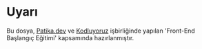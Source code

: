 # Uyarı
Bu dosya, [Patika.dev](https://patika.dev) ve [Kodluyoruz](https://kodluyoruz.org) işbirliğinde yapılan 'Front-End Başlangıç Eğitimi' kapsamında hazırlanmıştır.